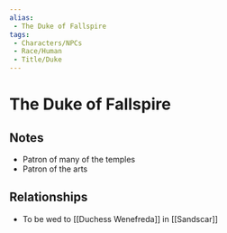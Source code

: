 ```yaml
---
alias: 
 - The Duke of Fallspire
tags:  
 - Characters/NPCs
 - Race/Human
 - Title/Duke
---
```


# The Duke of Fallspire

## Notes
- Patron of many of the temples
- Patron of the arts

## Relationships
- To be wed to [[Duchess Wenefreda]] in [[Sandscar]]
